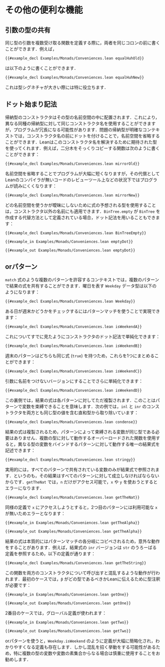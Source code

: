 <!-- # Additional Conveniences -->

# その他の便利な機能

<!-- ## Shared Argument Types -->

## 引数の型の共有

<!-- When defining a function that takes multiple arguments that have the same type, both can be written before the same colon.
For example, -->

同じ型の引数を複数受け取る関数を定義する際に，両者を同じコロンの前に書くことができます．例えば，

```lean
{{#example_decl Examples/Monads/Conveniences.lean equalHuhOld}}
```
<!-- can be written -->

は以下のように書くことができます．

```lean
{{#example_decl Examples/Monads/Conveniences.lean equalHuhNew}}
```
<!-- This is especially useful when the type signature is large. -->

これは型シグネチャが大きい際には特に役立ちます．

<!-- ## Leading Dot Notation -->

## ドット始まり記法

<!-- The constructors of an inductive type are in a namespace.
This allows multiple related inductive types to use the same constructor names, but it can lead to programs becoming verbose.
In contexts where the inductive type in question is known, the namespace can be omitted by preceding the constructor's name with a dot, and Lean uses the expected type to resolve the constructor names.
For example, a function that mirrors a binary tree can be written: -->

帰納型のコンストラクタはその型の名前空間の中に配置されます．これにより，異なる同種の帰納型に対して同じコンストラクタ名を使用することができますが，プログラムが冗長になる可能性があります．問題の帰納型が明確なコンテキストでは，コンストラクタ名の前にドットを付けることで，名前空間を省略することができます．Leanはこのコンストラクタ名を解決するために期待された型を使ってくれます．例えば，二分木をそっくりコピーする関数は次のように書くことができます：

```lean
{{#example_decl Examples/Monads/Conveniences.lean mirrorOld}}
```
<!-- Omitting the namespaces makes it significantly shorter, at the cost of making the program harder to read in contexts like code review tools that don't include the Lean compiler: -->

名前空間を省略することでプログラムが大幅に短くなりますが，その代償としてLeanのコンパイラが無いコードのレビューツール上などの状況下ではプログラムが読みにくくなります：

```lean
{{#example_decl Examples/Monads/Conveniences.lean mirrorNew}}
```

<!-- Using the expected type of an expression to disambiguate a namespace is also applicable to names other than constructors.
If `BinTree.empty` is defined as an alternative way of creating `BinTree`s, then it can also be used with dot notation: -->

どの名前空間を使うかが曖昧にしないために式の予想される型を使用することは，コンストラクタ以外の名前にも適用できます．`BinTree.empty` が `BinTree` を作成する代替方法として定義されている場合，ドット記法を用いることもできます：

```lean
{{#example_decl Examples/Monads/Conveniences.lean BinTreeEmpty}}

{{#example_in Examples/Monads/Conveniences.lean emptyDot}}
```
```output info
{{#example_out Examples/Monads/Conveniences.lean emptyDot}}
```

<!-- ## Or-Patterns -->

## orパターン

<!-- In contexts that allow multiple patterns, such as `match`-expressions, multiple patterns may share their result expressions.
The datatype `Weekday` that represents days of the week: -->

`match` 式のような複数のパターンを許容するコンテキストでは，複数のパターンで結果の式を共有することができます．曜日を表す `Weekday` データ型は以下のようになります：

```lean
{{#example_decl Examples/Monads/Conveniences.lean Weekday}}
```

<!-- Pattern matching can be used to check whether a day is a weekend: -->

ある日が週末かどうかをチェックするにはパターンマッチを使うことで実現できます：

```lean
{{#example_decl Examples/Monads/Conveniences.lean isWeekendA}}
```
<!-- This can already be simplified by using constructor dot notation: -->

これについてすでに見たようにコンストラクタのドット記法で単純化できます：

```lean
{{#example_decl Examples/Monads/Conveniences.lean isWeekendB}}
```
<!-- Because both weekend patterns have the same result expression (`true`), they can be condensed into one: -->

週末のパターンはどちらも同じ式 (`true`) を持つため，これらを1つにまとめることができます：

```lean
{{#example_decl Examples/Monads/Conveniences.lean isWeekendC}}
```
<!-- This can be further simplified into a version in which the argument is not named: -->

引数に名前をつけないバージョンにすることでさらに単純化できます：

```lean
{{#example_decl Examples/Monads/Conveniences.lean isWeekendD}}
```

<!-- Behind the scenes, the result expression is simply duplicated across each pattern.
This means that patterns can bind variables, as in this example that removes the `inl` and `inr` constructors from a sum type in which both contain the same type of value: -->

この裏側では，結果の式は各パターンに対してただ複製されます．このことはパターンで変数を束縛できることを意味します．次の例では，`inl` と `inr` のコンストラクタを両方とも同じ型の値を含む直和型から取り除いています：

```lean
{{#example_decl Examples/Monads/Conveniences.lean condense}}
```
<!-- Because the result expression is duplicated, the variables bound by the patterns are not required to have the same types.
Overloaded functions that work for multiple types may be used to write a single result expression that works for patterns that bind variables of different types: -->

結果の式は複製されるため，パターンによって束縛される変数が同じ型である必要はありません．複数の型に対して動作するオーバーロードされた関数を使用すると，異なる型の変数をバインドするパターンに対して動作する唯一の結果式を記述できます：

```lean
{{#example_decl Examples/Monads/Conveniences.lean stringy}}
```
<!-- In practice, only variables shared in all patterns can be referred to in the result expression, because the result must make sense for each pattern.
In `getTheNat`, only `n` can be accessed, and attempts to use either `x` or `y` lead to errors. -->

実用的には，すべてのパターンで共有されている変数のみが結果式で参照されます．というのも，その結果はすべてのパターンに対して成立しなければならないからです．`getTheNat` では，`n` だけがアクセス可能で，`x` や `y` を使おうとするとエラーになります．

```lean
{{#example_decl Examples/Monads/Conveniences.lean getTheNat}}
```
<!-- Attempting to access `x` in a similar definition causes an error because there is no `x` available in the second pattern: -->

同様の定義で `x` にアクセスしようとすると，2つ目のパターンには利用可能な `x` が無いためエラーとなります：

```lean
{{#example_in Examples/Monads/Conveniences.lean getTheAlpha}}
```
```output error
{{#example_out Examples/Monads/Conveniences.lean getTheAlpha}}
```

<!-- The fact that the result expression is essentially copy-pasted to each branch of the pattern match can lead to some surprising behavior.
For example, the following definitions are acceptable because the `inr` version of the result expression refers to the global definition of `str`: -->

結果の式は本質的にはパターンマッチの各分岐にコピペされるため，意外な動作をすることがあります．例えば，結果式の `inr` バージョンは `str` のうろーばる定義を参照するため，以下の定義が通ります：

```lean
{{#example_decl Examples/Monads/Conveniences.lean getTheString}}
```
<!-- Calling this function on both constructors reveals the confusing behavior.
In the first case, a type annotation is needed to tell Lean which type `β` should be: -->

この関数を両方のコンストラクタについて呼び出すと混乱するような動作が行われます．最初のケースでは，`β` がどの型であるべきかLeanに伝えるために型注釈が必要です：

```lean
{{#example_in Examples/Monads/Conveniences.lean getOne}}
```
```output info
{{#example_out Examples/Monads/Conveniences.lean getOne}}
```
<!-- In the second case, the global definition is used: -->

2番目のケースでは，グローバル定義が使われます：

```lean
{{#example_in Examples/Monads/Conveniences.lean getTwo}}
```
```output info
{{#example_out Examples/Monads/Conveniences.lean getTwo}}
```

<!-- Using or-patterns can vastly simplify some definitions and increase their clarity, as in `Weekday.isWeekend`.
Because there is a potential for confusing behavior, it's a good idea to be careful when using them, especially when variables of multiple types or disjoint sets of variables are involved. -->

orパターンを使うと，`Weekday.isWeekend` のように定義が大幅に簡略化され，わかりやすくなる定義も存在します．しかし混乱を招く挙動をする可能性があるため，特に複数の型の変数や変数の素集合からなる場合は慎重に使用することをお勧めします．
